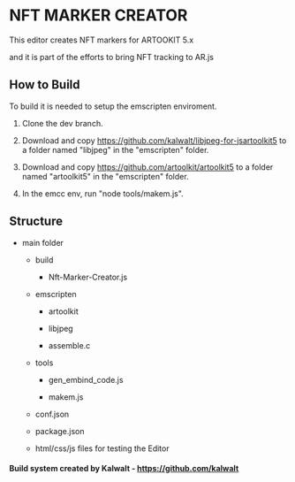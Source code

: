 # NFT MARKER CREATOR 

This editor creates NFT markers for ARTOOKIT 5.x

and it is part of the efforts to bring NFT tracking to AR.js

## How to Build

To build it is needed to setup the emscripten enviroment.

1. Clone the dev branch.

2. Download and copy https://github.com/kalwalt/libjpeg-for-jsartoolkit5 to a folder named "libjpeg" in the "emscripten" folder.

3. Download and copy https://github.com/artoolkit/artoolkit5 to a folder named "artoolkit5" in the "emscripten" folder.

4. In the emcc env, run "node tools/makem.js".


## Structure

- main folder

    - build
     
        - Nft-Marker-Creator.js

    - emscripten
    
        - artoolkit
        
        - libjpeg
        
        - assemble.c

    - tools
    
        - gen_embind_code.js
        
        - makem.js
     
     - conf.json
     
     - package.json
     
     - html/css/js files for testing the Editor
     
 #### Build system created by Kalwalt - https://github.com/kalwalt
